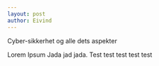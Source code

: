 ```yaml
---
layout: post
author: Eivind
---
```


Cyber-sikkerhet og alle dets aspekter

Lorem Ipsum Jada jad jada.
Test test test test test
